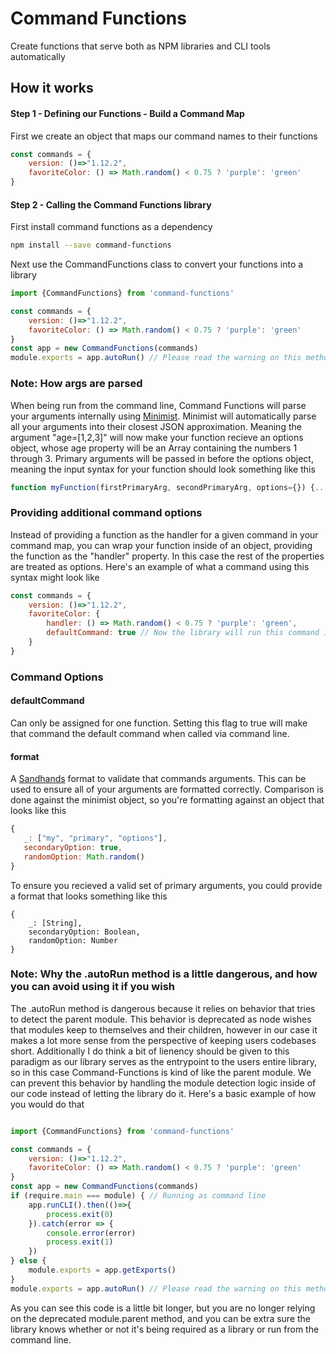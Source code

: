 # Command Functions
Create functions that serve both as NPM libraries and CLI tools automatically

## How it works
#### Step 1 - Defining our Functions - Build a Command Map
First we create an object that maps our command names to their functions
```js
const commands = {
    version: ()=>"1.12.2",
    favoriteColor: () => Math.random() < 0.75 ? 'purple': 'green'
}
```

#### Step 2 - Calling the Command Functions library
First install command functions as a dependency
```bash
npm install --save command-functions
```
Next use the CommandFunctions class to convert your functions into a library
```js
import {CommandFunctions} from 'command-functions'

const commands = {
    version: ()=>"1.12.2",
    favoriteColor: () => Math.random() < 0.75 ? 'purple': 'green'
}
const app = new CommandFunctions(commands)
module.exports = app.autoRun() // Please read the warning on this method below
```
### Note: How args are parsed
When being run from the command line, Command Functions will parse your arguments internally using [Minimist](https://www.npmjs.com/package/minimist). Minimist will automatically parse all your arguments into their closest JSON approximation. Meaning the argument "age=[1,2,3]" will now make your function recieve an options object, whose age property will be an Array containing the numbers 1 through 3. Primary arguments will be passed in before the options object, meaning the input syntax for your function should look something like this
```js
function myFunction(firstPrimaryArg, secondPrimaryArg, options={}) {...}
```

### Providing additional command options
Instead of providing a function as the handler for a given command in your command map, you can wrap your function inside of an object, providing the function as the "handler" property. In this case the rest of the properties are treated as options. Here's an example of what a command using this syntax might look like
```js
const commands = {
    version: ()=>"1.12.2",
    favoriteColor: {
        handler: () => Math.random() < 0.75 ? 'purple': 'green',
        defaultCommand: true // Now the library will run this command if no command is specified.
    }
}
```

### Command Options
#### defaultCommand
Can only be assigned for one function. Setting this flag to true will make that command the default command when called via command line.

#### format
A [Sandhands](https://github.com/L1lith/Sandhands) format to validate that commands arguments. This can be used to ensure all of your arguments are formatted correctly. Comparison is done against the minimist object, so you're formatting against an object that looks like this
```js
{
   _: ["my", "primary", "options"],
   secondaryOption: true,
   randomOption: Math.random()
}
```
To ensure you recieved a valid set of primary arguments, you could provide a format that looks something like this
```
{
    _: [String],
    secondaryOption: Boolean,
    randomOption: Number
}
```

### Note: Why the .autoRun method is a little dangerous, and how you can avoid using it if you wish
The .autoRun method is dangerous because it relies on behavior that tries to detect the parent module. This behavior is deprecated as node wishes that modules keep to themselves and their children, however in our case it makes a lot more sense from the perspective of keeping users codebases short. Additionally I do think a bit of lienency should be given to this paradigm as our library serves as the entrypoint to the users entire library, so in this case Command-Functions is kind of like the parent module. We can prevent this behavior by handling the module detection logic inside of our code instead of letting the library do it. Here's a basic example of how you would do that
```js

import {CommandFunctions} from 'command-functions'

const commands = {
    version: ()=>"1.12.2",
    favoriteColor: () => Math.random() < 0.75 ? 'purple': 'green'
}
const app = new CommandFunctions(commands)
if (require.main === module) { // Running as command line
    app.runCLI().then(()=>{
        process.exit(0)
    }).catch(error => {
        console.error(error)
        process.exit(1)
    })
} else {
    module.exports = app.getExports()
}
module.exports = app.autoRun() // Please read the warning on this method below
```
As you can see this code is a little bit longer, but you are no longer relying on the deprecated module.parent method, and you can be extra sure the library knows whether or not it's being required as a library or run from the command line.